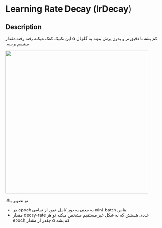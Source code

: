 # Learning Rate Decay (lrDecay)

## Description

<span dir="rtl">این تکنیک کمک میکنه رفته رفته مقدار</span> <span dir="ltr">α</span> <span dir="rtl">کم بشه تا دقیق تر و بدون پرش بتونه به گلوبال مینیمم برسه.</span>

<img src="image1.jpg" style="width:4.90676in" />

<span dir="rtl">تو تصویر بالا:</span>

- <span dir="rtl">هر</span> <span dir="ltr">epoch</span> <span dir="rtl">به معنی یه دور کامل عبور از تمامی</span> <span dir="ltr">mini-batch</span> <span dir="rtl">هاس</span>
- <span dir="rtl">مقدار</span> <span dir="ltr">decay-rate</span> <span dir="rtl">عددی هستش که به شکل غیر مستقیم مشخص میکنه تو هر</span> <span dir="ltr">epoch</span> <span dir="rtl">چقدر از مقدار</span> <span dir="ltr">α</span> <span dir="rtl">کم بشه</span>
